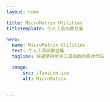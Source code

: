 ```yaml
---
layout: home

title: MicroMatrix Utilities
titleTemplate: 个人工具函数合集

hero:
  name: MicroMatrix Utilities
  text: 个人工具函数合集
  tagline: 快速使用常用工具函数的高效代码

  image:
      src: /favicon.ico
      alt: MicroMatrix


---
```


<style>
:root {
  --vp-home-hero-name-color: transparent;
  --vp-home-hero-name-background: -webkit-linear-gradient(120deg, #bd34fe 30%, #41d1ff);

  --vp-home-hero-image-background-image: linear-gradient(-45deg, #bd34fe 50%, #47caff 50%);
  --vp-home-hero-image-filter: blur(44px);
}

@media (min-width: 640px) {
  :root {
    --vp-home-hero-image-filter: blur(56px);
  }
}

@media (min-width: 960px) {
  :root {
    --vp-home-hero-image-filter: blur(68px);
  }
}
.image-src{
    mix-blend-mode: multiply;
}
</style>
